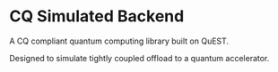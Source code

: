 # CQ Simulated Backend

A CQ compliant quantum computing library built on QuEST.

Designed to simulate tightly coupled offload to a quantum accelerator.